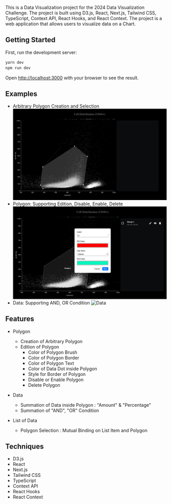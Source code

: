 
This is a  Data Visualization project for the 2024 Data Visualization Challenge. The project is built using D3.js, React, Next.js, Tailwind CSS, TypeScript, Context API, React Hooks, and React Context. The project is a web application that allows users to visualize data on a Chart. 


## Getting Started

First, run the development server:

```bash
yarn dev
npm run dev
```

Open [http://localhost:3000](http://localhost:3000) with your browser to see the result.


## Examples
- Arbitrary Polygon Creation and Selection
  ![Creation](./public/readMe/create.gif "Creation Example")
- Polygon: Supporting Edition, Disable, Enable, Delete
  ![Edition](./public/readMe/edit.gif "Edition Example")
- Data: Supporting AND, OR Condition
  ![Data](./public/readMe/data.gif "Data Example")

## Features
- Polygon
  - Creation of Arbitrary Polygon
  - Edition of Polygon
    - Color of Polygon Brush
    - Color of Polygon Border
    - Color of Polygon Text
    - Color of Data Dot inside Polygon
    - Style for Border of Polygon
    - Disable or Enable Polygon
    - Delete Polygon
- Data 
  - Summation of Data inside Polygon : "Amount" & "Percentage"
  - Summation of "AND", "OR" Condition

- List of Data
  - Polygon Selection : Mutual Binding on List Item and Polygon

## Techniques
- D3.js
- React
- Next.js 
- Tailwind CSS
- TypeScript
- Context API
- React Hooks
- React Context



